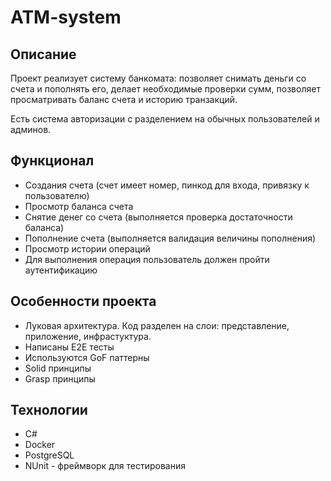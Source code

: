# ATM-system

## Описание

Проект реализует систему банкомата: позволяет снимать деньги со счета и пополнять его, делает необходимые проверки
сумм, позволяет просматривать баланс счета и историю транзакций. 

Есть система авторизации с разделением на обычных
пользователей и админов.

## Функционал

- Создания счета (счет имеет номер, пинкод для входа, привязку к пользователю)
- Просмотр баланса счета
- Снятие денег со счета (выполняется проверка достаточности баланса)
- Пополнение счета (выполняется валидация величины пополнения)
- Просмотр истории операций
- Для выполнения операция пользователь должен пройти аутентификацию

## Особенности проекта

- Луковая архитектура. Код разделен на слои: представление, приложение, инфрастуктура.
- Написаны E2E тесты
- Используются GoF паттерны
- Solid принципы
- Grasp принципы

## Технологии

- С#
- Docker
- PostgreSQL
- NUnit - фреймворк для тестирования



